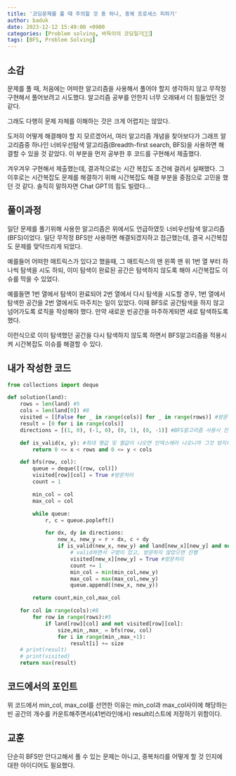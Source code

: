 ```yaml
---
title: '코딩문제를 풀 때 주의할 것 중 하나, 중복 프로세스 피하기'
author: baduk
date: 2023-12-12 15:49:00 +0900
categories: [Problem solving, 바둑이의 코딩일기🧑‍💻]
tags: [BFS, Problem Solving]
---
```

## 소감
문제를 풀 때, 처음에는 어떠한 알고리즘을 사용해서 풀어야 할지 생각하지 않고 무작정 구현해서 풀어보려고 시도했다. 알고리즘 공부를 안한지 너무 오래돼서 더 힘들었던 것 같다.

그래도 다행히 문제 자체를 이해하는 것은 크게 어렵지는 않았다.

도저히 어떻게 해결해야 할 지 모르겠어서, 여러 알고리즘 개념을 찾아보다가 그래프 알고리즘중 하나인 너비우선탐색 알고리즘(Breadth-first search, BFS)을 사용하면 해결할 수 있을 것 같았다. 이 부분을 먼저 공부한 후 코드를 구현해서 제출했다.

겨우겨우 구현해서 제출했는데, 결과적으로는 시간 복잡도 조건에 걸려서 실패했다. 그 이후로는 시간복잡도 문제를 해결하기 위해 시간복잡도 해결 부분을 중점으로 고민을 했던 것 같다. 솔직히 말하자면 Chat GPT의 힘도 빌렸다...


## 풀이과정
일단 문제를 풀기위해 사용한 알고리즘은 위에서도 언급하였듯 너비우선탐색 알고리즘(BFS)이었다. 일단 무작정 BFS만 사용하면 해결되겠지하고 접근했는데, 결국 시간복잡도 문제를 맞닥뜨리게 되었다.

예를들어 어떠한 매트릭스가 있다고 했을때, 그 매트릭스의 맨 왼쪽 맨 위 1번 열 부터 하나씩 탐색을 시도 하되, 이미 탐색이 완료된 공간은 탐색하지 않도록 해야 시간복잡도 이슈를 막을 수 있었다.

예를들면 1번 열에서 탐색이 완료되어 2번 열에서 다시 탐색을 시도할 경우, 1번 열에서 탐색한 공간을 2번 열에서도 마주치는 일이 있었다. 이때 BFS로 공간탐색을 하지 않고 넘어가도록 로직을 작성해야 했다. 만약 새로운 빈공간을 마주하게되면 새로 탐색하도록 했다.

이런식으로 이미 탐색했던 공간을 다시 탐색하지 않도록 하면서 BFS알고리즘을 적용시켜 시간복잡도 이슈를 해결할 수 있다.

## 내가 작성한 코드
```python
from collections import deque

def solution(land):
    rows = len(land) #5
    cols = len(land[0]) #8
    visited = [[False for _ in range(cols)] for _ in range(rows)] #방문하면 True, 아직 방문하지 않으면 False, 중복방지
    result = [0 for i in range(cols)]
    directions = [(1, 0), (-1, 0), (0, 1), (0, -1)] #BFS알고리즘 사용시 진행되는 방향

    def is_valid(x, y): #최대 행값 및 열값이 나오면 인덱스에러 나오니까 그것 방지하는 함수
        return 0 <= x < rows and 0 <= y < cols

    def bfs(row, col):
        queue = deque([(row, col)])
        visited[row][col] = True #방문처리
        count = 1

        min_col = col
        max_col = col

        while queue:
            r, c = queue.popleft()

            for dx, dy in directions:
                new_x, new_y = r + dx, c + dy
                if is_valid(new_x, new_y) and land[new_x][new_y] and not visited[new_x][new_y]:
                    # valid하면서 구멍이 있고, 방문하지 않았으면 진행
                    visited[new_x][new_y] = True #방문처리
                    count += 1
                    min_col = min(min_col,new_y)
                    max_col = max(max_col,new_y)
                    queue.append((new_x, new_y))

        return count,min_col,max_col

    for col in range(cols):#8
        for row in range(rows):#5
            if land[row][col] and not visited[row][col]:
                size,min_,max_ = bfs(row, col)
                for i in range(min_,max_+1):
                    result[i] += size
    # print(result)
    # print(visited)
    return max(result)
```
## 코드에서의 포인트
위 코드에서 min_col, max_col를 선언한 이유는 min_col과 max_col사이에 해당하는 빈 공간의 개수를 카운트해주면서(41번라인에서) result리스트에 저장하기 위함이다.

## 교훈
단순히 BFS만 안다고해서 풀 수 있는 문제는 아니고, 중복처리를 어떻게 할 것 인지에 대한 아이디어도 필요했다.